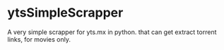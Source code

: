 # ytsSimpleScrapper
A very simple scrapper for yts.mx  in python. that can get extract torrent links, for movies only.
